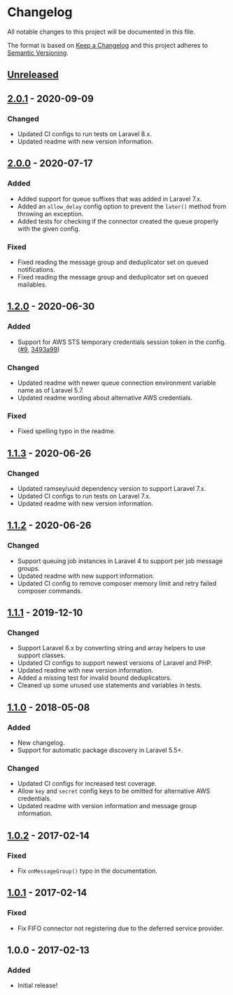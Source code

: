 # Changelog
All notable changes to this project will be documented in this file.

The format is based on [Keep a Changelog](https://keepachangelog.com/en/1.0.0/)
and this project adheres to [Semantic Versioning](https://semver.org/spec/v2.0.0.html).

## [Unreleased]

## [2.0.1] - 2020-09-09
### Changed
- Updated CI configs to run tests on Laravel 8.x.
- Updated readme with new version information.

## [2.0.0] - 2020-07-17
### Added
- Added support for queue suffixes that was added in Laravel 7.x.
- Added an `allow_delay` config option to prevent the `later()` method from throwing an exception.
- Added tests for checking if the connector created the queue properly with the given config.

### Fixed
- Fixed reading the message group and deduplicator set on queued notifications.
- Fixed reading the message group and deduplicator set on queued mailables.

## [1.2.0] - 2020-06-30
### Added
- Support for AWS STS temporary credentials session token in the config. ([#9](https://github.com/bisnow/laravel-sqs-fifo-queue/pull/9), [3493a99](https://github.com/bisnow/laravel-sqs-fifo-queue/commit/3493a99acd8005ca94e1c7d4cc0f86a1e6ab8a8f))

### Changed
- Updated readme with newer queue connection environment variable name as of Laravel 5.7.
- Updated readme wording about alternative AWS credentials.

### Fixed
- Fixed spelling typo in the readme.

## [1.1.3] - 2020-06-26
### Changed
- Updated ramsey/uuid dependency version to support Laravel 7.x.
- Updated CI configs to run tests on Laravel 7.x.
- Updated readme with new version information.

## [1.1.2] - 2020-06-26
### Changed
- Support queuing job instances in Laravel 4 to support per job message groups.
- Updated readme with new support information.
- Updated CI config to remove composer memory limit and retry failed composer commands.

## [1.1.1] - 2019-12-10
### Changed
- Support Laravel 6.x by converting string and array helpers to use support classes.
- Updated CI configs to support newest versions of Laravel and PHP.
- Updated readme with new version information.
- Added a missing test for invalid bound deduplicators.
- Cleaned up some unused use statements and variables in tests.

## [1.1.0] - 2018-05-08
### Added
- New changelog.
- Support for automatic package discovery in Laravel 5.5+.

### Changed
- Updated CI configs for increased test coverage.
- Allow `key` and `secret` config keys to be omitted for alternative AWS credentials.
- Updated readme with version information and message group information.

## [1.0.2] - 2017-02-14
### Fixed
- Fix `onMessageGroup()` typo in the documentation.

## [1.0.1] - 2017-02-14
### Fixed
- Fix FIFO connector not registering due to the deferred service provider.

## 1.0.0 - 2017-02-13
### Added
- Initial release!

[Unreleased]: https://github.com/bisnow/laravel-sqs-fifo-queue/compare/2.0.1...HEAD
[2.0.1]: https://github.com/bisnow/laravel-sqs-fifo-queue/compare/2.0.0...2.0.1
[2.0.0]: https://github.com/bisnow/laravel-sqs-fifo-queue/compare/1.2.0...2.0.0
[1.2.0]: https://github.com/bisnow/laravel-sqs-fifo-queue/compare/1.1.3...1.2.0
[1.1.3]: https://github.com/bisnow/laravel-sqs-fifo-queue/compare/1.1.2...1.1.3
[1.1.2]: https://github.com/bisnow/laravel-sqs-fifo-queue/compare/1.1.1...1.1.2
[1.1.1]: https://github.com/bisnow/laravel-sqs-fifo-queue/compare/1.1.0...1.1.1
[1.1.0]: https://github.com/bisnow/laravel-sqs-fifo-queue/compare/1.0.2...1.1.0
[1.0.2]: https://github.com/bisnow/laravel-sqs-fifo-queue/compare/1.0.1...1.0.2
[1.0.1]: https://github.com/bisnow/laravel-sqs-fifo-queue/compare/1.0.0...1.0.1
